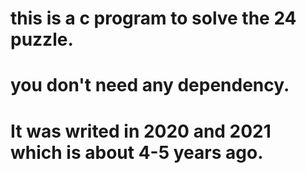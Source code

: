 # this is a c program to solve the 24 puzzle.
# you don't need any dependency.
# It was writed in 2020 and 2021 which is about 4-5 years ago.
